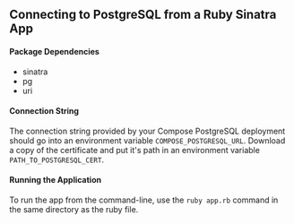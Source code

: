 ## Connecting to PostgreSQL from a Ruby Sinatra App

#### Package Dependencies
* sinatra
* pg
* uri

#### Connection String
The connection string provided by your Compose PostgreSQL deployment should go into an environment variable `COMPOSE_POSTGRESQL_URL`.
Download a copy of the certificate and put it's path in an environment variable `PATH_TO_POSTGRESQL_CERT`.

#### Running the Application
To run the app from the command-line, use the `ruby app.rb` command in the same directory as the ruby file.